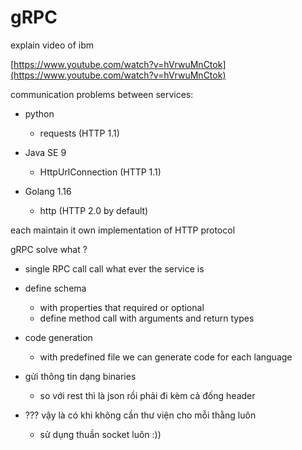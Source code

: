 # gRPC

explain video of ibm

[https://www.youtube.com/watch?v=hVrwuMnCtok](https://www.youtube.com/watch?v=hVrwuMnCtok)

communication problems between services:

-   python

    -   requests (HTTP 1.1)

-   Java SE 9

    -   HttpUrlConnection (HTTP 1.1)

-   Golang 1.16

    -   http (HTTP 2.0 by default)

each maintain it own implementation of HTTP protocol

gRPC solve what ?

-   single RPC call call what ever the service is

-   define schema

    -   with properties that required or optional
    -   define method call with arguments and return types

-   code generation

    -   with predefined file we can generate code for each language

-   gửi thông tin dạng binaries

    -   so với rest thì là json rồi phải đi kèm cả đống header

-   ??? vậy là có khi không cần thư viện cho mỗi thằng luôn
    - sử dụng thuần socket luôn :))
